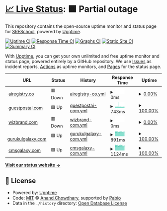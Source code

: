 # [📈 Live Status](https://SRESchool.github.io/All-Wizbrand-Websites-Uptime-Monitor): <!--live status--> **🟧 Partial outage**

This repository contains the open-source uptime monitor and status page for [SRESchool](https://SRESchool.github.io/All-Wizbrand-Websites-Uptime-Monitor), powered by [Upptime](https://github.com/upptime/upptime).

[![Uptime CI](https://github.com/SRESchool/All-Wizbrand-Websites-Uptime-Monitor/workflows/Uptime%20CI/badge.svg)](https://github.com/SRESchool/All-Wizbrand-Websites-Uptime-Monitor/actions?query=workflow%3A%22Uptime+CI%22)
[![Response Time CI](https://github.com/SRESchool/All-Wizbrand-Websites-Uptime-Monitor/workflows/Response%20Time%20CI/badge.svg)](https://github.com/SRESchool/All-Wizbrand-Websites-Uptime-Monitor/actions?query=workflow%3A%22Response+Time+CI%22)
[![Graphs CI](https://github.com/SRESchool/All-Wizbrand-Websites-Uptime-Monitor/workflows/Graphs%20CI/badge.svg)](https://github.com/SRESchool/All-Wizbrand-Websites-Uptime-Monitor/actions?query=workflow%3A%22Graphs+CI%22)
[![Static Site CI](https://github.com/SRESchool/All-Wizbrand-Websites-Uptime-Monitor/workflows/Static%20Site%20CI/badge.svg)](https://github.com/SRESchool/All-Wizbrand-Websites-Uptime-Monitor/actions?query=workflow%3A%22Static+Site+CI%22)
[![Summary CI](https://github.com/SRESchool/All-Wizbrand-Websites-Uptime-Monitor/workflows/Summary%20CI/badge.svg)](https://github.com/SRESchool/All-Wizbrand-Websites-Uptime-Monitor/actions?query=workflow%3A%22Summary+CI%22)

With [Upptime](https://upptime.js.org), you can get your own unlimited and free uptime monitor and status page, powered entirely by a GitHub repository. We use [Issues](https://github.com/SRESchool/All-Wizbrand-Websites-Uptime-Monitor/issues) as incident reports, [Actions](https://github.com/SRESchool/All-Wizbrand-Websites-Uptime-Monitor/actions) as uptime monitors, and [Pages](https://SRESchool.github.io/All-Wizbrand-Websites-Uptime-Monitor) for the status page.

<!--start: status pages-->
<!-- This summary is generated by Upptime (https://github.com/upptime/upptime) -->
<!-- Do not edit this manually, your changes will be overwritten -->
<!-- prettier-ignore -->
| URL | Status | History | Response Time | Uptime |
| --- | ------ | ------- | ------------- | ------ |
| <img alt="" src="https://icons.duckduckgo.com/ip3/airegistry.co.ico" height="13"> [airegistry.co](https://airegistry.co) | 🟥 Down | [airegistry-co.yml](https://github.com/SRESchool/All-Wizbrand-Websites-Uptime-Monitor/commits/HEAD/history/airegistry-co.yml) | <details><summary><img alt="Response time graph" src="./graphs/airegistry-co/response-time-week.png" height="20"> 0ms</summary><br><a href="https://SRESchool.github.io/All-Wizbrand-Websites-Uptime-Monitor/history/airegistry-co"><img alt="Response time 243" src="https://img.shields.io/endpoint?url=https%3A%2F%2Fraw.githubusercontent.com%2FSRESchool%2FAll-Wizbrand-Websites-Uptime-Monitor%2FHEAD%2Fapi%2Fairegistry-co%2Fresponse-time.json"></a><br><a href="https://SRESchool.github.io/All-Wizbrand-Websites-Uptime-Monitor/history/airegistry-co"><img alt="24-hour response time 0" src="https://img.shields.io/endpoint?url=https%3A%2F%2Fraw.githubusercontent.com%2FSRESchool%2FAll-Wizbrand-Websites-Uptime-Monitor%2FHEAD%2Fapi%2Fairegistry-co%2Fresponse-time-day.json"></a><br><a href="https://SRESchool.github.io/All-Wizbrand-Websites-Uptime-Monitor/history/airegistry-co"><img alt="7-day response time 0" src="https://img.shields.io/endpoint?url=https%3A%2F%2Fraw.githubusercontent.com%2FSRESchool%2FAll-Wizbrand-Websites-Uptime-Monitor%2FHEAD%2Fapi%2Fairegistry-co%2Fresponse-time-week.json"></a><br><a href="https://SRESchool.github.io/All-Wizbrand-Websites-Uptime-Monitor/history/airegistry-co"><img alt="30-day response time 0" src="https://img.shields.io/endpoint?url=https%3A%2F%2Fraw.githubusercontent.com%2FSRESchool%2FAll-Wizbrand-Websites-Uptime-Monitor%2FHEAD%2Fapi%2Fairegistry-co%2Fresponse-time-month.json"></a><br><a href="https://SRESchool.github.io/All-Wizbrand-Websites-Uptime-Monitor/history/airegistry-co"><img alt="1-year response time 243" src="https://img.shields.io/endpoint?url=https%3A%2F%2Fraw.githubusercontent.com%2FSRESchool%2FAll-Wizbrand-Websites-Uptime-Monitor%2FHEAD%2Fapi%2Fairegistry-co%2Fresponse-time-year.json"></a></details> | <details><summary><a href="https://SRESchool.github.io/All-Wizbrand-Websites-Uptime-Monitor/history/airegistry-co">0.00%</a></summary><a href="https://SRESchool.github.io/All-Wizbrand-Websites-Uptime-Monitor/history/airegistry-co"><img alt="All-time uptime 3.49%" src="https://img.shields.io/endpoint?url=https%3A%2F%2Fraw.githubusercontent.com%2FSRESchool%2FAll-Wizbrand-Websites-Uptime-Monitor%2FHEAD%2Fapi%2Fairegistry-co%2Fuptime.json"></a><br><a href="https://SRESchool.github.io/All-Wizbrand-Websites-Uptime-Monitor/history/airegistry-co"><img alt="24-hour uptime 0.00%" src="https://img.shields.io/endpoint?url=https%3A%2F%2Fraw.githubusercontent.com%2FSRESchool%2FAll-Wizbrand-Websites-Uptime-Monitor%2FHEAD%2Fapi%2Fairegistry-co%2Fuptime-day.json"></a><br><a href="https://SRESchool.github.io/All-Wizbrand-Websites-Uptime-Monitor/history/airegistry-co"><img alt="7-day uptime 0.00%" src="https://img.shields.io/endpoint?url=https%3A%2F%2Fraw.githubusercontent.com%2FSRESchool%2FAll-Wizbrand-Websites-Uptime-Monitor%2FHEAD%2Fapi%2Fairegistry-co%2Fuptime-week.json"></a><br><a href="https://SRESchool.github.io/All-Wizbrand-Websites-Uptime-Monitor/history/airegistry-co"><img alt="30-day uptime 1.38%" src="https://img.shields.io/endpoint?url=https%3A%2F%2Fraw.githubusercontent.com%2FSRESchool%2FAll-Wizbrand-Websites-Uptime-Monitor%2FHEAD%2Fapi%2Fairegistry-co%2Fuptime-month.json"></a><br><a href="https://SRESchool.github.io/All-Wizbrand-Websites-Uptime-Monitor/history/airegistry-co"><img alt="1-year uptime 3.49%" src="https://img.shields.io/endpoint?url=https%3A%2F%2Fraw.githubusercontent.com%2FSRESchool%2FAll-Wizbrand-Websites-Uptime-Monitor%2FHEAD%2Fapi%2Fairegistry-co%2Fuptime-year.json"></a></details>
| <img alt="" src="https://icons.duckduckgo.com/ip3/guestpostai.com.ico" height="13"> [guestpostai.com](https://guestpostai.com) | 🟩 Up | [guestpostai-com.yml](https://github.com/SRESchool/All-Wizbrand-Websites-Uptime-Monitor/commits/HEAD/history/guestpostai-com.yml) | <details><summary><img alt="Response time graph" src="./graphs/guestpostai-com/response-time-week.png" height="20"> 743ms</summary><br><a href="https://SRESchool.github.io/All-Wizbrand-Websites-Uptime-Monitor/history/guestpostai-com"><img alt="Response time 706" src="https://img.shields.io/endpoint?url=https%3A%2F%2Fraw.githubusercontent.com%2FSRESchool%2FAll-Wizbrand-Websites-Uptime-Monitor%2FHEAD%2Fapi%2Fguestpostai-com%2Fresponse-time.json"></a><br><a href="https://SRESchool.github.io/All-Wizbrand-Websites-Uptime-Monitor/history/guestpostai-com"><img alt="24-hour response time 732" src="https://img.shields.io/endpoint?url=https%3A%2F%2Fraw.githubusercontent.com%2FSRESchool%2FAll-Wizbrand-Websites-Uptime-Monitor%2FHEAD%2Fapi%2Fguestpostai-com%2Fresponse-time-day.json"></a><br><a href="https://SRESchool.github.io/All-Wizbrand-Websites-Uptime-Monitor/history/guestpostai-com"><img alt="7-day response time 743" src="https://img.shields.io/endpoint?url=https%3A%2F%2Fraw.githubusercontent.com%2FSRESchool%2FAll-Wizbrand-Websites-Uptime-Monitor%2FHEAD%2Fapi%2Fguestpostai-com%2Fresponse-time-week.json"></a><br><a href="https://SRESchool.github.io/All-Wizbrand-Websites-Uptime-Monitor/history/guestpostai-com"><img alt="30-day response time 714" src="https://img.shields.io/endpoint?url=https%3A%2F%2Fraw.githubusercontent.com%2FSRESchool%2FAll-Wizbrand-Websites-Uptime-Monitor%2FHEAD%2Fapi%2Fguestpostai-com%2Fresponse-time-month.json"></a><br><a href="https://SRESchool.github.io/All-Wizbrand-Websites-Uptime-Monitor/history/guestpostai-com"><img alt="1-year response time 706" src="https://img.shields.io/endpoint?url=https%3A%2F%2Fraw.githubusercontent.com%2FSRESchool%2FAll-Wizbrand-Websites-Uptime-Monitor%2FHEAD%2Fapi%2Fguestpostai-com%2Fresponse-time-year.json"></a></details> | <details><summary><a href="https://SRESchool.github.io/All-Wizbrand-Websites-Uptime-Monitor/history/guestpostai-com">100.00%</a></summary><a href="https://SRESchool.github.io/All-Wizbrand-Websites-Uptime-Monitor/history/guestpostai-com"><img alt="All-time uptime 64.22%" src="https://img.shields.io/endpoint?url=https%3A%2F%2Fraw.githubusercontent.com%2FSRESchool%2FAll-Wizbrand-Websites-Uptime-Monitor%2FHEAD%2Fapi%2Fguestpostai-com%2Fuptime.json"></a><br><a href="https://SRESchool.github.io/All-Wizbrand-Websites-Uptime-Monitor/history/guestpostai-com"><img alt="24-hour uptime 100.00%" src="https://img.shields.io/endpoint?url=https%3A%2F%2Fraw.githubusercontent.com%2FSRESchool%2FAll-Wizbrand-Websites-Uptime-Monitor%2FHEAD%2Fapi%2Fguestpostai-com%2Fuptime-day.json"></a><br><a href="https://SRESchool.github.io/All-Wizbrand-Websites-Uptime-Monitor/history/guestpostai-com"><img alt="7-day uptime 100.00%" src="https://img.shields.io/endpoint?url=https%3A%2F%2Fraw.githubusercontent.com%2FSRESchool%2FAll-Wizbrand-Websites-Uptime-Monitor%2FHEAD%2Fapi%2Fguestpostai-com%2Fuptime-week.json"></a><br><a href="https://SRESchool.github.io/All-Wizbrand-Websites-Uptime-Monitor/history/guestpostai-com"><img alt="30-day uptime 39.08%" src="https://img.shields.io/endpoint?url=https%3A%2F%2Fraw.githubusercontent.com%2FSRESchool%2FAll-Wizbrand-Websites-Uptime-Monitor%2FHEAD%2Fapi%2Fguestpostai-com%2Fuptime-month.json"></a><br><a href="https://SRESchool.github.io/All-Wizbrand-Websites-Uptime-Monitor/history/guestpostai-com"><img alt="1-year uptime 64.22%" src="https://img.shields.io/endpoint?url=https%3A%2F%2Fraw.githubusercontent.com%2FSRESchool%2FAll-Wizbrand-Websites-Uptime-Monitor%2FHEAD%2Fapi%2Fguestpostai-com%2Fuptime-year.json"></a></details>
| <img alt="" src="https://icons.duckduckgo.com/ip3/wizbrand.com.ico" height="13"> [wizbrand.com](https://wizbrand.com) | 🟥 Down | [wizbrand-com.yml](https://github.com/SRESchool/All-Wizbrand-Websites-Uptime-Monitor/commits/HEAD/history/wizbrand-com.yml) | <details><summary><img alt="Response time graph" src="./graphs/wizbrand-com/response-time-week.png" height="20"> 0ms</summary><br><a href="https://SRESchool.github.io/All-Wizbrand-Websites-Uptime-Monitor/history/wizbrand-com"><img alt="Response time 0" src="https://img.shields.io/endpoint?url=https%3A%2F%2Fraw.githubusercontent.com%2FSRESchool%2FAll-Wizbrand-Websites-Uptime-Monitor%2FHEAD%2Fapi%2Fwizbrand-com%2Fresponse-time.json"></a><br><a href="https://SRESchool.github.io/All-Wizbrand-Websites-Uptime-Monitor/history/wizbrand-com"><img alt="24-hour response time 0" src="https://img.shields.io/endpoint?url=https%3A%2F%2Fraw.githubusercontent.com%2FSRESchool%2FAll-Wizbrand-Websites-Uptime-Monitor%2FHEAD%2Fapi%2Fwizbrand-com%2Fresponse-time-day.json"></a><br><a href="https://SRESchool.github.io/All-Wizbrand-Websites-Uptime-Monitor/history/wizbrand-com"><img alt="7-day response time 0" src="https://img.shields.io/endpoint?url=https%3A%2F%2Fraw.githubusercontent.com%2FSRESchool%2FAll-Wizbrand-Websites-Uptime-Monitor%2FHEAD%2Fapi%2Fwizbrand-com%2Fresponse-time-week.json"></a><br><a href="https://SRESchool.github.io/All-Wizbrand-Websites-Uptime-Monitor/history/wizbrand-com"><img alt="30-day response time 0" src="https://img.shields.io/endpoint?url=https%3A%2F%2Fraw.githubusercontent.com%2FSRESchool%2FAll-Wizbrand-Websites-Uptime-Monitor%2FHEAD%2Fapi%2Fwizbrand-com%2Fresponse-time-month.json"></a><br><a href="https://SRESchool.github.io/All-Wizbrand-Websites-Uptime-Monitor/history/wizbrand-com"><img alt="1-year response time 0" src="https://img.shields.io/endpoint?url=https%3A%2F%2Fraw.githubusercontent.com%2FSRESchool%2FAll-Wizbrand-Websites-Uptime-Monitor%2FHEAD%2Fapi%2Fwizbrand-com%2Fresponse-time-year.json"></a></details> | <details><summary><a href="https://SRESchool.github.io/All-Wizbrand-Websites-Uptime-Monitor/history/wizbrand-com">0.00%</a></summary><a href="https://SRESchool.github.io/All-Wizbrand-Websites-Uptime-Monitor/history/wizbrand-com"><img alt="All-time uptime 0.00%" src="https://img.shields.io/endpoint?url=https%3A%2F%2Fraw.githubusercontent.com%2FSRESchool%2FAll-Wizbrand-Websites-Uptime-Monitor%2FHEAD%2Fapi%2Fwizbrand-com%2Fuptime.json"></a><br><a href="https://SRESchool.github.io/All-Wizbrand-Websites-Uptime-Monitor/history/wizbrand-com"><img alt="24-hour uptime 0.00%" src="https://img.shields.io/endpoint?url=https%3A%2F%2Fraw.githubusercontent.com%2FSRESchool%2FAll-Wizbrand-Websites-Uptime-Monitor%2FHEAD%2Fapi%2Fwizbrand-com%2Fuptime-day.json"></a><br><a href="https://SRESchool.github.io/All-Wizbrand-Websites-Uptime-Monitor/history/wizbrand-com"><img alt="7-day uptime 0.00%" src="https://img.shields.io/endpoint?url=https%3A%2F%2Fraw.githubusercontent.com%2FSRESchool%2FAll-Wizbrand-Websites-Uptime-Monitor%2FHEAD%2Fapi%2Fwizbrand-com%2Fuptime-week.json"></a><br><a href="https://SRESchool.github.io/All-Wizbrand-Websites-Uptime-Monitor/history/wizbrand-com"><img alt="30-day uptime 1.38%" src="https://img.shields.io/endpoint?url=https%3A%2F%2Fraw.githubusercontent.com%2FSRESchool%2FAll-Wizbrand-Websites-Uptime-Monitor%2FHEAD%2Fapi%2Fwizbrand-com%2Fuptime-month.json"></a><br><a href="https://SRESchool.github.io/All-Wizbrand-Websites-Uptime-Monitor/history/wizbrand-com"><img alt="1-year uptime 0.00%" src="https://img.shields.io/endpoint?url=https%3A%2F%2Fraw.githubusercontent.com%2FSRESchool%2FAll-Wizbrand-Websites-Uptime-Monitor%2FHEAD%2Fapi%2Fwizbrand-com%2Fuptime-year.json"></a></details>
| <img alt="" src="https://icons.duckduckgo.com/ip3/gurukulgalaxy.com.ico" height="13"> [gurukulgalaxy.com](https://gurukulgalaxy.com) | 🟩 Up | [gurukulgalaxy-com.yml](https://github.com/SRESchool/All-Wizbrand-Websites-Uptime-Monitor/commits/HEAD/history/gurukulgalaxy-com.yml) | <details><summary><img alt="Response time graph" src="./graphs/gurukulgalaxy-com/response-time-week.png" height="20"> 891ms</summary><br><a href="https://SRESchool.github.io/All-Wizbrand-Websites-Uptime-Monitor/history/gurukulgalaxy-com"><img alt="Response time 1044" src="https://img.shields.io/endpoint?url=https%3A%2F%2Fraw.githubusercontent.com%2FSRESchool%2FAll-Wizbrand-Websites-Uptime-Monitor%2FHEAD%2Fapi%2Fgurukulgalaxy-com%2Fresponse-time.json"></a><br><a href="https://SRESchool.github.io/All-Wizbrand-Websites-Uptime-Monitor/history/gurukulgalaxy-com"><img alt="24-hour response time 922" src="https://img.shields.io/endpoint?url=https%3A%2F%2Fraw.githubusercontent.com%2FSRESchool%2FAll-Wizbrand-Websites-Uptime-Monitor%2FHEAD%2Fapi%2Fgurukulgalaxy-com%2Fresponse-time-day.json"></a><br><a href="https://SRESchool.github.io/All-Wizbrand-Websites-Uptime-Monitor/history/gurukulgalaxy-com"><img alt="7-day response time 891" src="https://img.shields.io/endpoint?url=https%3A%2F%2Fraw.githubusercontent.com%2FSRESchool%2FAll-Wizbrand-Websites-Uptime-Monitor%2FHEAD%2Fapi%2Fgurukulgalaxy-com%2Fresponse-time-week.json"></a><br><a href="https://SRESchool.github.io/All-Wizbrand-Websites-Uptime-Monitor/history/gurukulgalaxy-com"><img alt="30-day response time 876" src="https://img.shields.io/endpoint?url=https%3A%2F%2Fraw.githubusercontent.com%2FSRESchool%2FAll-Wizbrand-Websites-Uptime-Monitor%2FHEAD%2Fapi%2Fgurukulgalaxy-com%2Fresponse-time-month.json"></a><br><a href="https://SRESchool.github.io/All-Wizbrand-Websites-Uptime-Monitor/history/gurukulgalaxy-com"><img alt="1-year response time 1044" src="https://img.shields.io/endpoint?url=https%3A%2F%2Fraw.githubusercontent.com%2FSRESchool%2FAll-Wizbrand-Websites-Uptime-Monitor%2FHEAD%2Fapi%2Fgurukulgalaxy-com%2Fresponse-time-year.json"></a></details> | <details><summary><a href="https://SRESchool.github.io/All-Wizbrand-Websites-Uptime-Monitor/history/gurukulgalaxy-com">100.00%</a></summary><a href="https://SRESchool.github.io/All-Wizbrand-Websites-Uptime-Monitor/history/gurukulgalaxy-com"><img alt="All-time uptime 90.26%" src="https://img.shields.io/endpoint?url=https%3A%2F%2Fraw.githubusercontent.com%2FSRESchool%2FAll-Wizbrand-Websites-Uptime-Monitor%2FHEAD%2Fapi%2Fgurukulgalaxy-com%2Fuptime.json"></a><br><a href="https://SRESchool.github.io/All-Wizbrand-Websites-Uptime-Monitor/history/gurukulgalaxy-com"><img alt="24-hour uptime 100.00%" src="https://img.shields.io/endpoint?url=https%3A%2F%2Fraw.githubusercontent.com%2FSRESchool%2FAll-Wizbrand-Websites-Uptime-Monitor%2FHEAD%2Fapi%2Fgurukulgalaxy-com%2Fuptime-day.json"></a><br><a href="https://SRESchool.github.io/All-Wizbrand-Websites-Uptime-Monitor/history/gurukulgalaxy-com"><img alt="7-day uptime 100.00%" src="https://img.shields.io/endpoint?url=https%3A%2F%2Fraw.githubusercontent.com%2FSRESchool%2FAll-Wizbrand-Websites-Uptime-Monitor%2FHEAD%2Fapi%2Fgurukulgalaxy-com%2Fuptime-week.json"></a><br><a href="https://SRESchool.github.io/All-Wizbrand-Websites-Uptime-Monitor/history/gurukulgalaxy-com"><img alt="30-day uptime 99.72%" src="https://img.shields.io/endpoint?url=https%3A%2F%2Fraw.githubusercontent.com%2FSRESchool%2FAll-Wizbrand-Websites-Uptime-Monitor%2FHEAD%2Fapi%2Fgurukulgalaxy-com%2Fuptime-month.json"></a><br><a href="https://SRESchool.github.io/All-Wizbrand-Websites-Uptime-Monitor/history/gurukulgalaxy-com"><img alt="1-year uptime 90.26%" src="https://img.shields.io/endpoint?url=https%3A%2F%2Fraw.githubusercontent.com%2FSRESchool%2FAll-Wizbrand-Websites-Uptime-Monitor%2FHEAD%2Fapi%2Fgurukulgalaxy-com%2Fuptime-year.json"></a></details>
| <img alt="" src="https://icons.duckduckgo.com/ip3/cmsgalaxy.com.ico" height="13"> [cmsgalaxy.com](https://cmsgalaxy.com) | 🟩 Up | [cmsgalaxy-com.yml](https://github.com/SRESchool/All-Wizbrand-Websites-Uptime-Monitor/commits/HEAD/history/cmsgalaxy-com.yml) | <details><summary><img alt="Response time graph" src="./graphs/cmsgalaxy-com/response-time-week.png" height="20"> 1124ms</summary><br><a href="https://SRESchool.github.io/All-Wizbrand-Websites-Uptime-Monitor/history/cmsgalaxy-com"><img alt="Response time 1155" src="https://img.shields.io/endpoint?url=https%3A%2F%2Fraw.githubusercontent.com%2FSRESchool%2FAll-Wizbrand-Websites-Uptime-Monitor%2FHEAD%2Fapi%2Fcmsgalaxy-com%2Fresponse-time.json"></a><br><a href="https://SRESchool.github.io/All-Wizbrand-Websites-Uptime-Monitor/history/cmsgalaxy-com"><img alt="24-hour response time 1074" src="https://img.shields.io/endpoint?url=https%3A%2F%2Fraw.githubusercontent.com%2FSRESchool%2FAll-Wizbrand-Websites-Uptime-Monitor%2FHEAD%2Fapi%2Fcmsgalaxy-com%2Fresponse-time-day.json"></a><br><a href="https://SRESchool.github.io/All-Wizbrand-Websites-Uptime-Monitor/history/cmsgalaxy-com"><img alt="7-day response time 1124" src="https://img.shields.io/endpoint?url=https%3A%2F%2Fraw.githubusercontent.com%2FSRESchool%2FAll-Wizbrand-Websites-Uptime-Monitor%2FHEAD%2Fapi%2Fcmsgalaxy-com%2Fresponse-time-week.json"></a><br><a href="https://SRESchool.github.io/All-Wizbrand-Websites-Uptime-Monitor/history/cmsgalaxy-com"><img alt="30-day response time 1136" src="https://img.shields.io/endpoint?url=https%3A%2F%2Fraw.githubusercontent.com%2FSRESchool%2FAll-Wizbrand-Websites-Uptime-Monitor%2FHEAD%2Fapi%2Fcmsgalaxy-com%2Fresponse-time-month.json"></a><br><a href="https://SRESchool.github.io/All-Wizbrand-Websites-Uptime-Monitor/history/cmsgalaxy-com"><img alt="1-year response time 1155" src="https://img.shields.io/endpoint?url=https%3A%2F%2Fraw.githubusercontent.com%2FSRESchool%2FAll-Wizbrand-Websites-Uptime-Monitor%2FHEAD%2Fapi%2Fcmsgalaxy-com%2Fresponse-time-year.json"></a></details> | <details><summary><a href="https://SRESchool.github.io/All-Wizbrand-Websites-Uptime-Monitor/history/cmsgalaxy-com">100.00%</a></summary><a href="https://SRESchool.github.io/All-Wizbrand-Websites-Uptime-Monitor/history/cmsgalaxy-com"><img alt="All-time uptime 88.21%" src="https://img.shields.io/endpoint?url=https%3A%2F%2Fraw.githubusercontent.com%2FSRESchool%2FAll-Wizbrand-Websites-Uptime-Monitor%2FHEAD%2Fapi%2Fcmsgalaxy-com%2Fuptime.json"></a><br><a href="https://SRESchool.github.io/All-Wizbrand-Websites-Uptime-Monitor/history/cmsgalaxy-com"><img alt="24-hour uptime 100.00%" src="https://img.shields.io/endpoint?url=https%3A%2F%2Fraw.githubusercontent.com%2FSRESchool%2FAll-Wizbrand-Websites-Uptime-Monitor%2FHEAD%2Fapi%2Fcmsgalaxy-com%2Fuptime-day.json"></a><br><a href="https://SRESchool.github.io/All-Wizbrand-Websites-Uptime-Monitor/history/cmsgalaxy-com"><img alt="7-day uptime 100.00%" src="https://img.shields.io/endpoint?url=https%3A%2F%2Fraw.githubusercontent.com%2FSRESchool%2FAll-Wizbrand-Websites-Uptime-Monitor%2FHEAD%2Fapi%2Fcmsgalaxy-com%2Fuptime-week.json"></a><br><a href="https://SRESchool.github.io/All-Wizbrand-Websites-Uptime-Monitor/history/cmsgalaxy-com"><img alt="30-day uptime 99.72%" src="https://img.shields.io/endpoint?url=https%3A%2F%2Fraw.githubusercontent.com%2FSRESchool%2FAll-Wizbrand-Websites-Uptime-Monitor%2FHEAD%2Fapi%2Fcmsgalaxy-com%2Fuptime-month.json"></a><br><a href="https://SRESchool.github.io/All-Wizbrand-Websites-Uptime-Monitor/history/cmsgalaxy-com"><img alt="1-year uptime 88.21%" src="https://img.shields.io/endpoint?url=https%3A%2F%2Fraw.githubusercontent.com%2FSRESchool%2FAll-Wizbrand-Websites-Uptime-Monitor%2FHEAD%2Fapi%2Fcmsgalaxy-com%2Fuptime-year.json"></a></details>

<!--end: status pages-->

[**Visit our status website →**](https://SRESchool.github.io/All-Wizbrand-Websites-Uptime-Monitor)

## 📄 License

- Powered by: [Upptime](https://github.com/upptime/upptime)
- Code: [MIT](./LICENSE) © [Anand Chowdhary](https://anandchowdhary.com), supported by [Pabio](https://pabio.com)
- Data in the `./history` directory: [Open Database License](https://opendatacommons.org/licenses/odbl/1-0/)
